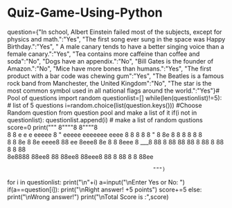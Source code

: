 # Quiz-Game-Using-Python

question={"In school, Albert Einstein failed most of the subjects, except for physics and math.":"Yes",
          "The first song ever sung in the space was Happy Birthday.":"Yes",
          " A male canary tends to have a better singing voice than a female canary.":"Yes",
          "Tea contains more caffeine than coffee and soda":"No",
          "Dogs have an appendix.":"No",
          "Bill Gates is the founder of Amazon.":"No",
          "Mice have more bones than humans.":"Yes",
          "The first product with a bar code was chewing gum":"Yes",
          "The Beatles is a famous rock band from Manchester, the United Kingdom":"No",
           "The star is the most common symbol used in all national flags around the world.":"Yes"}# Pool of questions
import random
questionlist=[]
while(len(questionlist)!=5): # list of 5 questions
    i=random.choice(list(question.keys())) #Choose Random question from question pool and make a list of it
    if(i not in questionlist):
        questionlist.append(i) # make a list of random qustions
score=0
print(""" 8""""8                  8""""8                    
8    8 e   e e  eeeee   8    " eeeee eeeeeee eeee 
8    8 8   8 8  "   8   8e     8   8 8  8  8 8    
8    8 8e  8 8e eeee8   88  ee 8eee8 8e 8  8 8eee 
8 ___8 88  8 88 88      88   8 88  8 88 8  8 88   
8e8888 88ee8 88 88ee8   88eee8 88  8 88 8  8 88ee 
                                                  
                                                   """)
for i in questionlist:
    print("\n"+i)
    a=input("\nEnter Yes or No: ")
    if(a==question[i]):
        print("\nRight answer! +5 points")
        score+=5
    else:
        print("\nWrong answer!")
print("\nTotal Score is :",score)
